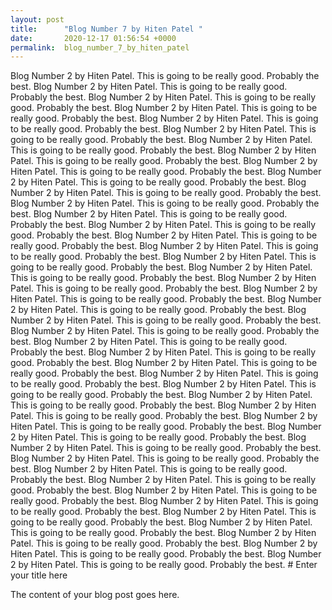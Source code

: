 ```yaml
---
layout: post
title:      "Blog Number 7 by Hiten Patel "
date:       2020-12-17 01:56:54 +0000
permalink:  blog_number_7_by_hiten_patel
---
```


Blog Number 2 by Hiten Patel. This is going to be really good. Probably the best. 
Blog Number 2 by Hiten Patel. This is going to be really good. Probably the best. 
Blog Number 2 by Hiten Patel. This is going to be really good. Probably the best. 
Blog Number 2 by Hiten Patel. This is going to be really good. Probably the best. Blog Number 2 by Hiten Patel. This is going to be really good. Probably the best. Blog Number 2 by Hiten Patel. This is going to be really good. Probably the best. 
Blog Number 2 by Hiten Patel. This is going to be really good. Probably the best. Blog Number 2 by Hiten Patel. This is going to be really good. Probably the best. Blog Number 2 by Hiten Patel. This is going to be really good. Probably the best. Blog Number 2 by Hiten Patel. This is going to be really good. Probably the best. Blog Number 2 by Hiten Patel. This is going to be really good. Probably the best. Blog Number 2 by Hiten Patel. This is going to be really good. Probably the best. Blog Number 2 by Hiten Patel. This is going to be really good. Probably the best. Blog Number 2 by Hiten Patel. This is going to be really good. Probably the best. Blog Number 2 by Hiten Patel. This is going to be really good. Probably the best. Blog Number 2 by Hiten Patel. This is going to be really good. Probably the best. Blog Number 2 by Hiten Patel. This is going to be really good. Probably the best. Blog Number 2 by Hiten Patel. This is going to be really good. Probably the best. Blog Number 2 by Hiten Patel. This is going to be really good. Probably the best. 
Blog Number 2 by Hiten Patel. This is going to be really good. Probably the best. 
Blog Number 2 by Hiten Patel. This is going to be really good. Probably the best. Blog Number 2 by Hiten Patel. This is going to be really good. Probably the best. Blog Number 2 by Hiten Patel. This is going to be really good. Probably the best. Blog Number 2 by Hiten Patel. This is going to be really good. Probably the best. Blog Number 2 by Hiten Patel. This is going to be really good. Probably the best. Blog Number 2 by Hiten Patel. This is going to be really good. Probably the best. Blog Number 2 by Hiten Patel. This is going to be really good. Probably the best. Blog Number 2 by Hiten Patel. This is going to be really good. Probably the best. Blog Number 2 by Hiten Patel. This is going to be really good. Probably the best. Blog Number 2 by Hiten Patel. This is going to be really good. Probably the best. Blog Number 2 by Hiten Patel. This is going to be really good. Probably the best. Blog Number 2 by Hiten Patel. This is going to be really good. Probably the best. Blog Number 2 by Hiten Patel. This is going to be really good. Probably the best. Blog Number 2 by Hiten Patel. This is going to be really good. Probably the best. Blog Number 2 by Hiten Patel. This is going to be really good. Probably the best. Blog Number 2 by Hiten Patel. This is going to be really good. Probably the best. Blog Number 2 by Hiten Patel. This is going to be really good. Probably the best. Blog Number 2 by Hiten Patel. This is going to be really good. Probably the best. Blog Number 2 by Hiten Patel. This is going to be really good. Probably the best. Blog Number 2 by Hiten Patel. This is going to be really good. Probably the best. Blog Number 2 by Hiten Patel. This is going to be really good. Probably the best. Blog Number 2 by Hiten Patel. This is going to be really good. Probably the best. Blog Number 2 by Hiten Patel. This is going to be really good. Probably the best. # Enter your title here

The content of your blog post goes here.
